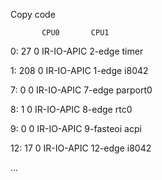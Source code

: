 Copy code

           CPU0       CPU1    

  0:         27          0     IR-IO-APIC   2-edge      timer

  1:        208          0     IR-IO-APIC   1-edge      i8042

  7:          0          0     IR-IO-APIC   7-edge      parport0

  8:          1          0     IR-IO-APIC   8-edge      rtc0

  9:          0          0     IR-IO-APIC   9-fasteoi   acpi

 12:         17          0     IR-IO-APIC  12-edge      i8042
 
...